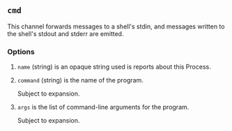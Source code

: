 ## `cmd`

This channel forwards messages to a shell's stdin, and messages
written to the shell's stdout and stderr are emitted.

### Options


1. `name` (string) is an opaque string used is reports about this
    Process.

1. `command` (string) is the name of the program.
    
    Subject to expansion.

1. `args` is the list of command-line arguments for the program.
    
    Subject to expansion.

